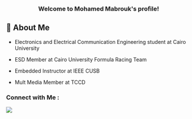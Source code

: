 
<h3 align="center">
  Welcome to Mohamed Mabrouk's profile!
 
## 🚀 About Me
- Electronics and Electrical Communication Engineering student at Cairo University 

- ESD Member at Cairo University Formula Racing Team 

- Embedded Instructor at IEEE CUSB 

- Mult Media Member at TCCD

### Connect with Me :

<a href="https://www.linkedin.com/in/mohamed-mabrouk-/" target="_blank"><img src="https://img.shields.io/badge/-Mohamed%20Mabrouk-0077B5?style=for-the-badge&logo=Linkedin&logoColor=white"/></a>
